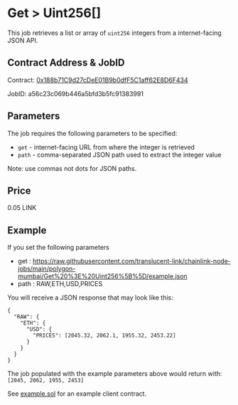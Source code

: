 # Get > Uint256[]

This job retrieves a list or array of `uint256` integers from a internet-facing JSON API.

## Contract Address & JobID

Contract: [0x188b71C9d27cDeE01B9b0dfF5C1aff62E8D6F434](https://mumbai.polygonscan.com/address/0x188b71C9d27cDeE01B9b0dfF5C1aff62E8D6F434)

JobID: a56c23c069b446a5bfd3b5fc91383991

## Parameters

The job requires the following parameters to be specified:

* `get` - internet-facing URL from where the integer is retrieved
* `path` - comma-separated JSON path used to extract the integer value

Note: use commas not dots for JSON paths.

## Price

0.05 LINK

## Example

If you set the following parameters

* get : https://raw.githubusercontent.com/translucent-link/chainlink-node-jobs/main/polygon-mumbai/Get%20%3E%20Uint256%5B%5D/example.json
* path : RAW,ETH,USD,PRICES

You will receive a JSON response that may look like this:

    {
      "RAW": {
        "ETH": {
          "USD": {
            "PRICES": [2045.32, 2062.1, 1955.32, 2453.22]
          }
        }
      }
    }

The job populated with the example parameters above would return with: `[2045, 2062, 1955, 2453]`

See [example.sol](example.sol) for an example client contract.
